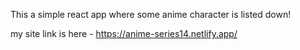 This a simple react app where some anime character is listed down!

my site link is here - https://anime-series14.netlify.app/